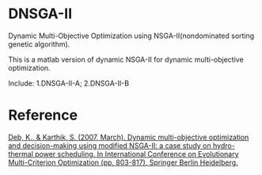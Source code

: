 # DNSGA-II
Dynamic Multi-Objective Optimization using NSGA-II(nondominated sorting genetic algorithm).

This is a matlab version of dynamic NSGA-II for dynamic multi-objective optimization.

Include: 1.DNSGA-II-A; 2.DNSGA-II-B

# Reference
[Deb, K., & Karthik, S. (2007, March). Dynamic multi-objective optimization and decision-making using modified NSGA-II: a case study on hydro-thermal power scheduling. In International Conference on Evolutionary Multi-Criterion Optimization (pp. 803-817). Springer Berlin Heidelberg.](http://link.springer.com/chapter/10.1007/978-3-540-70928-2_60)
